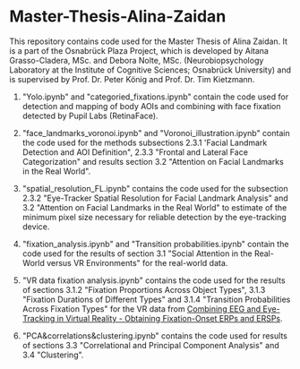 # Master-Thesis-Alina-Zaidan
This repository contains code used for the Master Thesis of Alina Zaidan. It is a part of the Osnabrück Plaza Project, which is developed by Aitana Grasso-Cladera, MSc. and Debora Nolte, MSc. (Neurobiopsychology Laboratory at the Institute of Cognitive Sciences; Osnabrück University) and is supervised by Prof. Dr. Peter König and Prof. Dr. Tim Kietzmann.

1. "Yolo.ipynb" and "categoried_fixations.ipynb" contain the code used for detection and mapping of body AOIs and combining with face fixation detected by Pupil Labs (RetinaFace).

2. "face_landmarks_voronoi.ipynb" and "Voronoi_illustration.ipynb" contain the code used for the methods subsections 2.3.1 'Facial Landmark Detection and AOI Definition", 2.3.3  "Frontal and Lateral Face Categorization" and results section 3.2 "Attention on Facial Landmarks in the Real World".

3. "spatial_resolution_FL.ipynb" contains the code used for the subsection 2.3.2 "Eye-Tracker Spatial Resolution for Facial Landmark Analysis" and 3.2 "Attention on Facial Landmarks in the Real World" to estimate of the minimum pixel size necessary for reliable detection by the eye-tracking device.

4. "fixation_analysis.ipynb" and "Transition probabilities.ipynb" contain the code used for the results of section 3.1 "Social Attention in the Real-World versus VR
Environments" for the real-world data.

5. "VR data fixation analysis.ipynb" contains the code used for the results of sections 3.1.2 "Fixation Proportions Across Object Types", 3.1.3 "Fixation Durations of Different Types" and 3.1.4 "Transition Probabilities Across Fixation Types" for the VR data from [Combining EEG and Eye-Tracking in Virtual Reality - Obtaining Fixation-Onset ERPs and ERSPs](https://osf.io/trfjw/).

6. "PCA&correlations&clustering.ipynb" contains the code used for results of sections 3.3 "Correlational and Principal Component Analysis" and 3.4 "Clustering".
